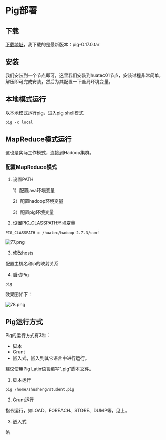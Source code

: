 # Pig部署

## 下载

[下载地址](http://pig.apache.org )，我下载的是最新版本：pig-0.17.0.tar

## 安装

我们安装到一个节点即可，这里我们安装到huatec01节点，安装过程非常简单，解压即可完成安装，然后为其配置一下全局环境变量。

## 本地模式运行

以本地模式运行pig，进入pig shell模式

```
pig -x local
```

## MapReduce模式运行

这也是实际工作模式，连接到Hadoop集群。

### 配置MapReduce模式

1. 设置PATH

    1）配置java环境变量
    
    2）配置hadoop环境变量
    
    3）配置pig环境变量

2. 设置PIG_CLASSPATH环境变量

```
PIG_CLASSPATH = /huatec/hadoop-2.7.3/conf
```

![77.png](https://upload-images.jianshu.io/upload_images/5637154-9f1a9815266e83c9.png?imageMogr2/auto-orient/strip%7CimageView2/2/w/1240)

3. 修改hosts

配置主机名和ip的映射关系

4. 启动Pig

```
pig
```
效果图如下：

![78.png](https://upload-images.jianshu.io/upload_images/5637154-fcfb88f29ffe515f.png?imageMogr2/auto-orient/strip%7CimageView2/2/w/1240)

## Pig运行方式

Pig的运行方式有3种：
- 脚本
- Grunt
- 嵌入式，嵌入到其它语言中进行运行。

建议使用Pig Latin语言编写".pig"脚本文件。

1. 脚本运行

```
pig /home/zhusheng/student.pig
```

2. Grunt运行

指令运行，如LOAD、FOREACH、STORE、DUMP等，见上。

3. 嵌入式

略

